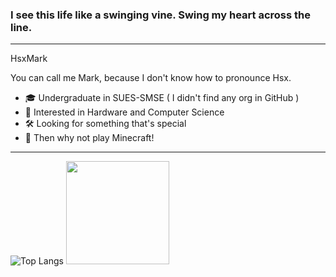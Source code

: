 ### I see this life like a swinging vine. Swing my heart across the line.

---

HsxMark

You can call me Mark, because I don't know how to pronounce Hsx.

- 🎓 Undergraduate in SUES-SMSE ( I didn't find any org in GitHub )
- 🔭 Interested in Hardware and Computer Science
- 🛠️ Looking for something that's special
- 🎨 Then why not play Minecraft!
---
![Top Langs](https://github-readme-stats.vercel.app/api/top-langs/?username=HsxMark&layout=compact)
<img src="https://github-readme-stats.vercel.app/api?username=HsxMark&rank_icon=github&show_icons=true" height="165px"/>
